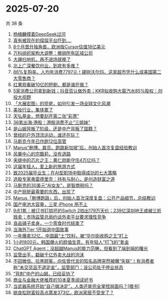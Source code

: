 # 2025-07-20

共 38 条

<!-- BEGIN 36KR -->
<!-- 最后更新时间 2025-07-20 10:32:29 +0800 -->
1. [杨植麟摸着DeepSeek过河](https://36kr.com/p/3385374882397957)
1. [真有被现在的探探平台吓到....](https://36kr.com/p/3383713756445443)
1. [8个月晋升独角兽，欧洲版Cursor估值18亿美元](https://36kr.com/p/3385297586241284)
1. [万科组织架构大调整：撤销所有区域公司](https://36kr.com/p/3385770758110979)
1. [大疆扫地机，再不进场就晚了](https://36kr.com/p/3378219008514560)
1. [北上广深餐饮创业，到底有多难？](https://36kr.com/p/3363173565417474)
1. [86%复购率、人均年消费7797元！硬刚沃尔玛，这家超市凭什么成美国第二大零售商？](https://36kr.com/p/3381048908077442)
1. [红果观看破10亿的短剧，都是谁在做？](https://36kr.com/p/3381961736198528)
1. [5家消费公司拿到新钱；抖音否认做外卖；KKR拟收购大窑汽水85%股权｜创投大视野](https://36kr.com/p/3385514293821188)
1. [「大展宏图」的揽佬，如何引发一场全球文化风潮](https://36kr.com/p/3384743521294470)
1. [美妆行业，集体累了](https://36kr.com/p/3378244817574402)
1. [天弘基金，想要刮开第二张“彩票”](https://36kr.com/p/3384471850155520)
1. [36氪出海·港股｜港股消费不止“三姐妹”](https://36kr.com/p/3385616946872070)
1. [是山姆背叛了阶级，还是中产背叛了国籍？](https://36kr.com/p/3385469766958597)
1. [曾经的户外顶流运动，谁还在玩？](https://36kr.com/p/3385400118361607)
1. [马斯克今年已作跑12位高管](https://36kr.com/p/3385341787324164)
1. [Manus“删博、裁员、跑路新加坡”后，创始人首次复盘经验教训](https://36kr.com/p/3385465574496646)
1. [风暴中心的宗馥莉，没有退路](https://36kr.com/p/3385576683503108)
1. [夹缝中的芯片之王：黄仁勋能守住4万亿吗？](https://36kr.com/p/3385499143405063)
1. [这届年轻人，爱上新的旅游方式](https://36kr.com/p/3385576197455618)
1. [致2025届毕业生：在AI型职场中取得成功的七大策略](https://36kr.com/p/3349119398320771)
1. [选股专家弗雷德里克：持有与耐心，是创造财富之道](https://36kr.com/p/3381023581628162)
1. [马斯克的30美元“AI女友”，是智商税吗？](https://36kr.com/p/3385345816231425)
1. [中产厨房最需要的东西，出现了](https://36kr.com/p/3386665418440196)
1. [Manus「删博跑路」后，创始人首次深度复盘：公开产品细节，总结教训](https://36kr.com/p/3385184651230982)
1. [国产电池大容量，三星 iPhone 用不上](https://36kr.com/p/3384474596720132)
1. [9点1氪｜被订书钉损坏的Switch 2拍出179万天价；239亿深圳地王或被三折贱卖；市场监管总局约谈外卖平台要求理性竞争](https://36kr.com/p/3385160820408066)
1. [良品铺子卖身，一个零食时代结束了](https://36kr.com/p/3384604171262337)
1. [当海外Tier 1开始讲中国故事](https://36kr.com/p/3384494530248454)
1. [一年爆卖32亿，中国最“土”饮料，被“华尔街收购之王”盯上](https://36kr.com/p/3378161012103303)
1. [1小时800元，韩国爆火的颜值生意，有年轻人“打飞的”氪金](https://36kr.com/p/3384503359454723)
1. [ChatGPT Agent：没超越Manus的能力范畴，但看到了端到端的曙光](https://36kr.com/p/3385206740369153)
1. [监管出手，戳破千亿外卖大战的泡沫](https://36kr.com/p/3384555735154184)
1. [不回微信、拉黑顾客，向佐曾代言的知名品牌突然被曝“失联”！有消费者称“未交货且不退定金”，监管部门：该公司处于停业状态](https://36kr.com/p/3385198032616965)
1. [“背刺”中产的山姆，已经妥协了](https://36kr.com/p/3384464995041029)
1. [商业与金融大佬推荐的10本夏季阅读好书](https://36kr.com/p/3346071576763267)
1. [当武器系统开始“自己做决定”，人类还能完全掌控局面吗？[赠书]](https://36kr.com/p/3381020483807237)
1. [姚良松财富较高点蒸发373亿，欧派家居不受宠了？](https://36kr.com/p/3384597890423171)
<!-- END 36KR -->